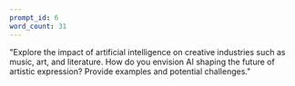 ```yaml
---
prompt_id: 6
word_count: 31
---
```


"Explore the impact of artificial intelligence on creative industries such as music, art, and literature. How do you envision AI shaping the future of artistic expression? Provide examples and potential challenges."
